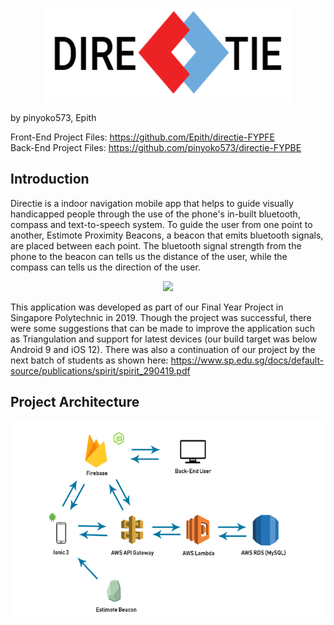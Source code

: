 <p align="center">
  <img width="400" height="150" src="https://github.com/pinyoko573/directie/blob/master/Presentation/logo.png">
</p>

by pinyoko573, Epith

Front-End Project Files: https://github.com/Epith/directie-FYPFE <br>
Back-End Project Files: https://github.com/pinyoko573/directie-FYPBE

## Introduction
Directie is a indoor navigation mobile app that helps to guide visually handicapped people through the use of the phone's in-built bluetooth, compass and text-to-speech system. To guide the user from one point to another, Estimote Proximity Beacons, a beacon that emits bluetooth signals, are placed between each point. The bluetooth signal strength from the phone to the beacon can tells us the distance of the user, while the compass can tells us the direction of the user.

<p align="center">
  <a href="https://www.youtube.com/watch?v=NUSaXaq3a3Y">
    <img src="http://img.youtube.com/vi/NUSaXaq3a3Y/0.jpg">
  </a>
</p>

This application was developed as part of our Final Year Project in Singapore Polytechnic in 2019. Though the project was successful, there were some suggestions that can be made to improve the application such as Triangulation and support for latest devices (our build target was below Android 9 and iOS 12). There was also a continuation of our project by the next batch of students as shown here: https://www.sp.edu.sg/docs/default-source/publications/spirit/spirit_290419.pdf

## Project Architecture
<p align="center">
  <img src="https://github.com/pinyoko573/directie/blob/master/Presentation/architecture.png">
</p>
